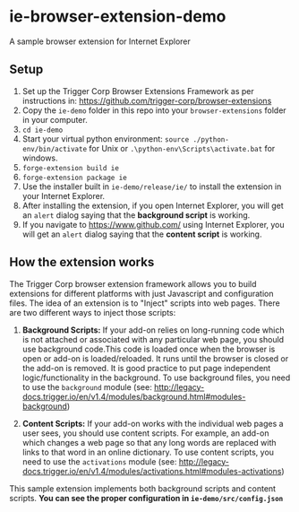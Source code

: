 # ie-browser-extension-demo
A sample browser extension for Internet Explorer

## Setup
1. Set up the Trigger Corp Browser Extensions Framework as per instructions in: https://github.com/trigger-corp/browser-extensions
2. Copy the `ie-demo` folder in this repo into your `browser-extensions` folder in your computer.
3. `cd ie-demo`
4. Start your virtual python environment: `source ./python-env/bin/activate` for Unix or `.\python-env\Scripts\activate.bat` for windows.
5. `forge-extension build ie`
6. `forge-extension package ie`
7. Use the installer built in `ie-demo/release/ie/` to install the extension in your Internet Explorer.
6. After installing the extension, if you open Internet Explorer, you will get an `alert` dialog saying that the **background script** is working.
7. If you navigate to https://www.github.com/ using Internet Explorer, you will get an `alert` dialog saying that the **content script** is working.

## How the extension works
The Trigger Corp browser extension framework allows you to build extensions for different platforms with just Javascript and configuration files. The idea of an extension is to "Inject" scripts into web pages. There are two different ways to inject those scripts:

1. **Background Scripts:** If your add-on relies on long-running code which is not attached or associated with any particular web page, you should use background code.This code is loaded once when the browser is open or add-on is loaded/reloaded. It runs until the browser is closed or the add-on is removed. It is good practice to put page independent logic/functionality in the  background. To use background files, you need to use the `background` module (see: http://legacy-docs.trigger.io/en/v1.4/modules/background.html#modules-background)

2. **Content Scripts:** If your add-on works with the individual web pages a user sees, you should use content scripts. For example, an add-on which changes a web page so that any long words are replaced with links to that word in an online dictionary. To use content scripts, you need to use the `activations` module (see: http://legacy-docs.trigger.io/en/v1.4/modules/activations.html#modules-activations)

This sample extension implements both background scripts and content scripts. **You can see the proper configuration in `ie-demo/src/config.json`**
